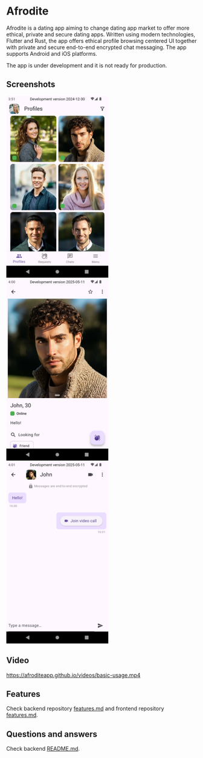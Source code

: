 # Afrodite

Afrodite is a dating app aiming to change dating app market to offer more
ethical, private and secure dating apps. Written using modern technologies,
Flutter and Rust, the app offers ethical profile browsing centered UI together
with private and secure end-to-end encrypted chat messaging. The app supports
Android and iOS platforms.

The app is under development and it is not ready for production.

## Screenshots

<p>
   <img src="https://raw.githubusercontent.com/afroditeapp/afrodite-frontend/refs/heads/images/profiles-view.jpg" alt="Profiles view screenshot" style="width:270px">
   <img src="https://raw.githubusercontent.com/afroditeapp/afrodite-frontend/refs/heads/images/profile.jpg" alt="Profile view screenshot" style="width:270px">
   <img src="https://raw.githubusercontent.com/afroditeapp/afrodite-frontend/refs/heads/images/chat.png" alt="Chat view screenshot" style="width:270px">
</p>

## Video

<https://afroditeapp.github.io/videos/basic-usage.mp4>

## Features

Check backend repository
[features.md](https://github.com/afroditeapp/afrodite-backend/blob/main/docs/features.md)
and frontend repository [features.md](https://github.com/afroditeapp/afrodite-frontend/blob/main/docs/features.md).

## Questions and answers

Check backend
[README.md](https://github.com/afroditeapp/afrodite-backend#questions-and-answers).
